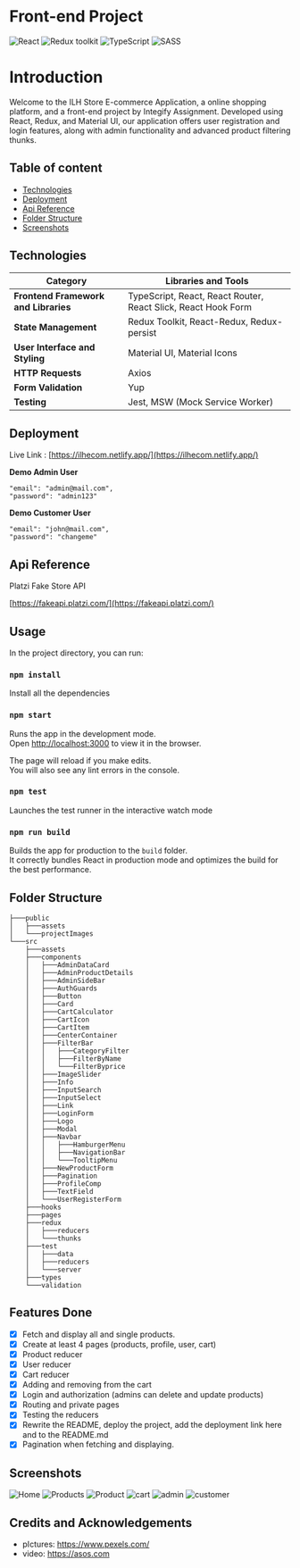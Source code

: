 # Front-end Project

![React](https://img.shields.io/badge/React-v.18-blue)
![Redux toolkit](https://img.shields.io/badge/RTK-v.1-purple)
![TypeScript](https://img.shields.io/badge/TypeScript-v.4-green)
![SASS](https://img.shields.io/badge/SASS-v.1-hotpink)

# Introduction

Welcome to the ILH Store E-commerce Application, a online shopping platform, and a front-end project by Integify Assignment. Developed using React, Redux, and Material UI, our application offers user registration and login features, along with admin functionality and advanced product filtering thunks.

## Table of content

- [Technologies](#technologies)
- [Deployment](#deployment)
- [Api Reference](#api-reference)
- [Folder Structure](#folder-structure)
- [Screenshots](#screenshots)

## Technologies

| **Category**                         | **Libraries and Tools**                                       |
| ------------------------------------ | ------------------------------------------------------------- |
| **Frontend Framework and Libraries** | TypeScript, React, React Router, React Slick, React Hook Form |
| **State Management**                 | Redux Toolkit, React-Redux, Redux-persist                     |
| **User Interface and Styling**       | Material UI, Material Icons                                   |
| **HTTP Requests**                    | Axios                                                         |
| **Form Validation**                  | Yup                                                           |
| **Testing**                          | Jest, MSW (Mock Service Worker)                               |

## Deployment

Live Link : [https://ilhecom.netlify.app/](https://ilhecom.netlify.app/)

**Demo Admin User**

```
"email": "admin@mail.com",
"password": "admin123"

```

**Demo Customer User**

```
"email": "john@mail.com",
"password": "changeme"

```

## Api Reference

Platzi Fake Store API

[https://fakeapi.platzi.com/](https://fakeapi.platzi.com/)

## Usage

In the project directory, you can run:

### `npm install`

Install all the dependencies

### `npm start`

Runs the app in the development mode.\
Open [http://localhost:3000](http://localhost:3000) to view it in the browser.

The page will reload if you make edits.\
You will also see any lint errors in the console.

### `npm test`

Launches the test runner in the interactive watch mode

### `npm run build`

Builds the app for production to the `build` folder.\
It correctly bundles React in production mode and optimizes the build for the best performance.

## Folder Structure

```
├───public
│   ├───assets
│   └───projectImages
└───src
    ├───assets
    ├───components
    │   ├───AdminDataCard
    │   ├───AdminProductDetails
    │   ├───AdminSideBar
    │   ├───AuthGuards
    │   ├───Button
    │   ├───Card
    │   ├───CartCalculator
    │   ├───CartIcon
    │   ├───CartItem
    │   ├───CenterContainer
    │   ├───FilterBar
    │   │   ├───CategoryFilter
    │   │   ├───FilterByName
    │   │   └───FilterByprice
    │   ├───ImageSlider
    │   ├───Info
    │   ├───InputSearch
    │   ├───InputSelect
    │   ├───Link
    │   ├───LoginForm
    │   ├───Logo
    │   ├───Modal
    │   ├───Navbar
    │   │   ├───HamburgerMenu
    │   │   ├───NavigationBar
    │   │   └───TooltipMenu
    │   ├───NewProductForm
    │   ├───Pagination
    │   ├───ProfileComp
    │   ├───TextField
    │   └───UserRegisterForm
    ├───hooks
    ├───pages
    ├───redux
    │   ├───reducers
    │   └───thunks
    ├───test
    │   ├───data
    │   ├───reducers
    │   └───server
    ├───types
    └───validation
```

## Features Done

- [x] Fetch and display all and single products.
- [x] Create at least 4 pages (products, profile, user, cart)
- [x] Product reducer
- [x] User reducer
- [x] Cart reducer
- [x] Adding and removing from the cart
- [x] Login and authorization (admins can delete and update products)
- [x] Routing and private pages
- [x] Testing the reducers
- [x] Rewrite the README, deploy the project, add the deployment link here and to the README.md
- [x] Pagination when fetching and displaying.

## Screenshots

![Home](public/projectImages/home.png)
![Products](public/projectImages/products.png)
![Product](public/projectImages/product.png)
![cart](public/projectImages/cart.png)
![admin](public/projectImages/admin.png)
![customer](public/projectImages/customer.png)

## Credits and Acknowledgements

- pIctures: https://www.pexels.com/
- video: https://asos.com

